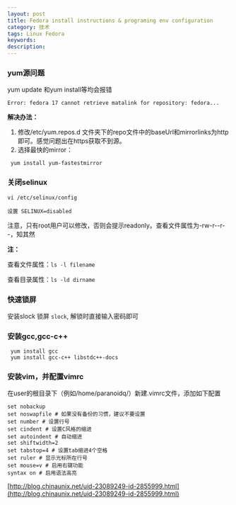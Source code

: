 ```yaml
---
layout: post
title: Fedora install instructions & programing env configuration
category: 技术
tags: Linux Fedora
keywords: 
description: 
---
```


### yum源问题

yum update 和yum install等均会报错

```
Error: fedora 17 cannot retrieve matalink for repository: fedora...
```

**解决办法：**

1. 修改/etc/yum.repos.d 文件夹下的repo文件中的baseUrl和mirrorlinks为http即可。感觉问题出在https获取不到源。
2. 选择最快的mirror：

```
 yum install yum-fastestmirror
```



### 关闭selinux

```
vi /etc/selinux/config 

设置 SELINUX=disabled
```

注意，只有root用户可以修改，否则会提示readonly。查看文件属性为-rw-r--r--，知其然

**注：**

查看文件属性：`ls -l filename`

查看目录属性：`ls -ld dirname`



### 快速锁屏

安装slock
锁屏 `slock`, 解锁时直接输入密码即可


### 安装gcc,gcc-c++

```
 yum install gcc
 yum install gcc-c++ libstdc++-docs
```


### 安装vim，并配置vimrc

在user的根目录下（例如/home/paranoidq/）新建.vimrc文件，添加如下配置

```
set nobackup
set noswapfile # 如果没有备份的习惯，建议不要设置
set number # 设置行号
set cindent # 设置C风格的缩进
set autoindent # 自动缩进
set shiftwidth=2 
set tabstop=4 # 设置tab缩进4个空格
set ruler # 显示光标所在行号
set mouse=v # 启用右键功能
syntax on # 启用语法高亮

```

[http://blog.chinaunix.net/uid-23089249-id-2855999.html](http://blog.chinaunix.net/uid-23089249-id-2855999.html)
